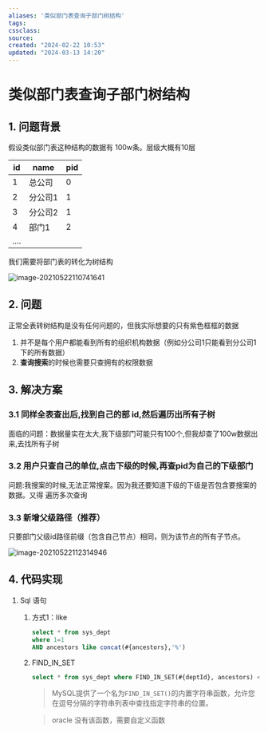 ```yaml
---
aliases: '类似部门表查询子部门树结构'
tags: 
cssclass:
source:
created: "2024-02-22 10:53"
updated: "2024-03-13 14:20"
---
```

# 类似部门表查询子部门树结构

## 1. 问题背景

假设类似部门表这种结构的数据有 100w条。层级大概有10层

| id   | name    | pid  |
| ---- | ------- | ---- |
| 1    | 总公司  | 0    |
| 2    | 分公司1 | 1    |
| 3    | 分公司2 | 1    |
| 4    | 部门1   | 2    |
| .... |         |      |

我们需要将部门表的转化为树结构

![image-20210522110741641](https://cdn.jsdelivr.net/gh/MrJackC/PicGoImages/other/202403131416660.png)



## 2. 问题

正常全表转树结构是没有任何问题的，但我实际想要的只有紫色框框的数据

1. 并不是每个用户都能看到所有的组织机构数据（例如分公司1只能看到分公司1下的所有数据）
2. **查询搜索**的时候也需要只查拥有的权限数据

## 3. 解决方案

### 3.1 同样全表查出后,找到自己的部 id,然后遍历出所有子树

面临的问题：数据量实在太大,我下级部门可能只有100个,但我却查了100w数据出来,去找所有子树

### 3.2 用户只查自己的单位,点击下级的时候,再查pid为自己的下级部门

问题:我搜案的时候,无法正常搜案。因为我还要知道下级的下级是否包含要搜案的数据。又得 遍历多次查询

### 3.3 新增父级路径（推荐）

只要部门父级id路径前缀（包含自己节点）相同，则为该节点的所有子节点。

![image-20210522112314946](https://cdn.jsdelivr.net/gh/MrJackC/PicGoImages/other/202403131416708.png)

## 4. 代码实现

1. Sql 语句
   1. 方式1：like

      ```sql
      select * from sys_dept
      where 1=1 
      AND ancestors like concat(#{ancestors},'%')
      ```

   2. FIND_IN_SET

      ```sql
      select * from sys_dept where FIND_IN_SET(#{deptId}, ancestors) <![CDATA[ <> ]]> 0
      ```

      >MySQL提供了一个名为`FIND_IN_SET()`的内置字符串函数，允许您在逗号分隔的字符串列表中查找指定字符串的位置。

      >oracle 没有该函数，需要自定义函数
